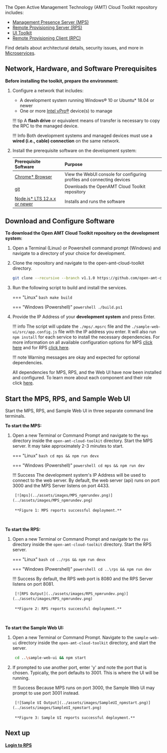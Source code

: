 

The Open Active Management Technology (AMT) Cloud Toolkit repository includes: 

- [Management Presence Server (MPS)](../Glossary.md#m)
- [Remote Provisioning Server (RPS)](../Glossary.md#r)
- [UI Toolkit](../Glossary.md#u)
- [Remote Provisioning Client (RPC)](../Glossary.md#r)

Find details about architectural details, security issues, and more in [Microservices](../Microservices/overview.md).

## Network, Hardware, and Software Prerequisites

**Before installing the toolkit, prepare the environment:**

1. Configure a network that includes:

    -  A development system running Windows® 10 or Ubuntu* 18.04 or newer 
    -  One or more [Intel vPro®](https://www.intel.com/content/www/us/en/architecture-and-technology/vpro/what-is-vpro.html) device(s) to manage

    !!! tip
        A **flash drive** or equivalent means of transfer is necessary to copy the RPC to the managed device.

    !!! Info
        Both development systems and managed devices must use a **wired (i.e., cable) connection** on the same network.

2. Install the prerequisite software on the development system:

    | Prerequisite Software | Purpose |
    | :----------- |  :--|
    | [Chrome* Browser](https://www.google.com/chrome) | View the WebUI console for configuring profiles and connecting devices | 
    | [git](https://git-scm.com/downloads)| Downloads the OpenAMT Cloud Toolkit repository | 
    | [Node.js* LTS 12.x.x or newer](https://nodejs.org/) | Installs and runs the software | 

## Download and Configure Software

**To download the Open AMT Cloud Toolkit repository on the development system:**

1. Open a Terminal (Linux) or Powershell command prompt (Windows) and navigate to a directory of your choice for development. 

2. Clone the repository and navigate to the open-amt-cloud-toolkit directory.
    ``` bash
    git clone --recursive --branch v1.1.0 https://github.com/open-amt-cloud-toolkit/open-amt-cloud-toolkit && cd open-amt-cloud-toolkit
    ```

3. Run the following script to build and install the services. 

    === "Linux"
        ``` bash
        make build
        ```

    === "Windows (Powershell)"
        ``` powershell
        ./build.ps1
        ```

4. Provide the IP Address of your **development system** and press Enter. 

    !!! info
        The script will update the `./mps/.mpsrc` file and the `./sample-web-ui/src/app.config.js` file with the IP address you enter. It will also run `npm install` for each service to install the necessary dependencies. For more information on all available configuration options for MPS [click here](../Microservices/MPS/configuration.md) and for RPS [click here](../Microservices/RPS/configuration.md).

    !!! note
        Warning messages are okay and expected for optional dependencies.

    All dependencies for MPS, RPS, and the Web UI have now been installed and configured. To learn more about each component and their role click [here](../Microservices/overview.md).

## Start the MPS, RPS, and Sample Web UI

Start the MPS, RPS, and Sample Web UI in three separate command line terminals. 

**To start the MPS:**

1. Open a new Terminal or Command Prompt and navigate to the `mps` directory inside the `open-amt-cloud-toolkit` directory. Start the MPS server. It may take approximately 2-3 minutes to start.

    === "Linux"
        ``` bash
        cd mps && npm run devx
        ```

    === "Windows (Powershell)"
        ``` powershell
        cd mps && npm run dev
        ```

    !!! Success
        The development system's IP Address will be used to connect to the web server. By default, the web server (api) runs on port 3000 and the MPS Server listens on port 4433.

        [![mps](../assets/images/MPS_npmrundev.png)](../assets/images/MPS_npmrundev.png)

        **Figure 1: MPS reports successful deployment.**

    <!-- !!! Note
        Because the `generateCertificates` field is set to true in the `.mpsrc` file, certificates will be generated and stored in the `../mps/private` directory. -->

<br>

**To start the RPS:**

1. Open a new Terminal or Command Prompt and navigate to the `rps` directory inside the `open-amt-cloud-toolkit` directory. Start the RPS server.

    === "Linux"
        ``` bash
        cd ../rps && npm run devx
        ```

    === "Windows (Powershell)"
        ``` powershell
        cd ..\rps && npm run dev
        ```


    !!! Success
        By default, the RPS web port is 8080 and the RPS Server listens on port 8081.

        [![RPS Output](../assets/images/RPS_npmrundev.png)](../assets/images/RPS_npmrundev.png)

        **Figure 2: RPS reports successful deployment.**

<br>

**To start the Sample Web UI:**

1. Open a new Terminal or Command Prompt. Navigate to the `sample-web-ui` directory inside the `open-amt-cloud-toolkit` directory, and start the server.

    ``` bash
     cd ..\sample-web-ui && npm start
    ```

3. If prompted to use another port, enter 'y' and note the port that is chosen. Typically, the port defaults to 3001. This is where the UI will be running.

    !!! Success
        Because MPS runs on port 3000, the Sample Web UI may prompt to use port 3001 instead.

        [![Sample UI Output](../assets/images/SampleUI_npmstart.png)](../assets/images/SampleUI_npmstart.png)

        **Figure 3: Sample UI reports successful deployment.**


## Next up

[**Login to RPS**](../General/loginToRPS.md)


